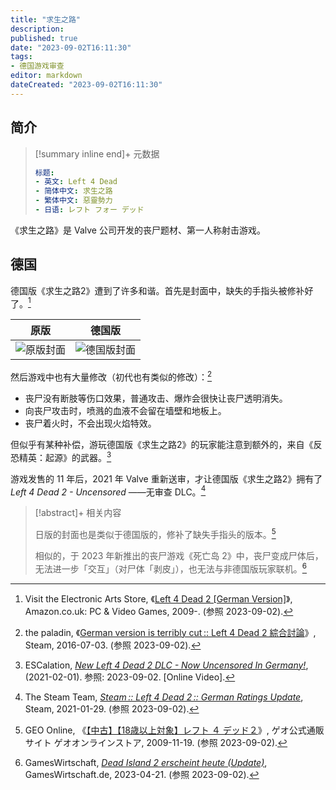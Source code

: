 ```yaml
---
title: "求生之路"
description:
published: true
date: "2023-09-02T16:11:30"
tags:
- 德国游戏审查
editor: markdown
dateCreated: "2023-09-02T16:11:30"
---
```


## 简介

> [!summary inline end]+ 元数据
>
> ```yaml
> 标题:
> - 英文: Left 4 Dead
> - 简体中文: 求生之路
> - 繁体中文: 惡靈勢力
> - 日语: レフト フォー デッド
> ```

《求生之路》是 Valve 公司开发的丧尸题材、第一人称射击游戏。

## 德国

德国版《求生之路2》遭到了许多和谐。首先是封面中，缺失的手指头被修补好了。[^P4Z1Y]

[^P4Z1Y]: Visit the Electronic Arts Store, 《[Left 4 Dead 2 [German Version]](https://www.amazon.co.uk/Electronic-Arts-VAD07607102-German-Version/dp/B002OP4Z1Y)》, Amazon.co.uk: PC & Video Games, 2009-. (参照 2023-09-02).

| 原版          | 德国版          |
| ------------- | --------------- |
| ![原版封面][] | ![德国版封面][] |

[原版封面]: https://s3.tebi.io/ggame/ShareX/game_求生之路_全球版.webp
[德国版封面]: https://s3.tebi.io/ggame/ShareX/game_求生之路_德国版.webp

然后游戏中也有大量修改（初代也有类似的修改）：[^38079]

[^38079]: the paladin, 《[German version is terribly cut :: Left 4 Dead 2 綜合討論](https://web.archive.org/web/20230902110656/https://steamcommunity.com/app/550/discussions/0/358416640394238079/)》, Steam, 2016-07-03. (参照 2023-09-02).

+   丧尸没有断肢等伤口效果，普通攻击、爆炸会很快让丧尸透明消失。
+   向丧尸攻击时，喷溅的血液不会留在墙壁和地板上。
+   丧尸着火时，不会出现火焰特效。  

但似乎有某种补偿，游玩德国版《求生之路2》的玩家能注意到额外的，来自《反恐精英：起源》的武器。[^y1428]

[^y1428]: ESCalation, [_New Left 4 Dead 2 DLC - Now Uncensored In Germany!_](https://www.youtube.com/watch?v=o92WoNy1428), (2021-02-01). 参照: 2023-09-02. [Online Video].

游戏发售的 11 年后，2021 年 Valve 重新送审，才让德国版《求生之路2》拥有了 _Left 4 Dead 2 - Uncensored_ ——无审查 DLC。[^91228]

[^91228]: The Steam Team, [_Steam :: Left 4 Dead 2 :: German Ratings Update_](https://web.archive.org/web/20210128221652/https://steamcommunity.com/games/L4D2/announcements/detail/3048342819254391228), Steam, 2021-01-29. (参照 2023-09-02).

> [!abstract]+ 相关内容
>
> 日版的封面也是类似于德国版的，修补了缺失手指头的版本。[^21302]
>
> 相似的，于 2023 年新推出的丧尸游戏《死亡岛 2》中，丧尸变成尸体后，无法进一步「交互」（对尸体「剥皮」），也无法与非德国版玩家联机。[^10423]

[^21302]: GEO Online, 《[【中古】【18歳以上対象】レフト ４ デッド２](https://ec.geo-online.co.jp/shop/g/g507421302/)》, ゲオ公式通販サイト ゲオオンラインストア, 2009-11-19. (参照 2023-09-02).

[^10423]: GamesWirtschaft, [_Dead Island 2 erscheint heute (Update)_](https://web.archive.org/web/20230610172524/https://www.gameswirtschaft.de/marketing-pr/dead-island-2-usk18-uncut-vorbestellen-210423/), GamesWirtschaft.de, 2023-04-21. (参照 2023-09-02).
